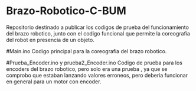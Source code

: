 # Brazo-Robotico-C-BUM
Repositorio destinado a publicar los codigos de prueba del funcionamiento del brazo robotico, junto con el codigo funcional que permite la coreografia del robot en presencia de un objeto. 

#Main.ino
Codigo principal para la coreografia del brazo robotico.

#Prueba_Encoder.ino y prueba2_Encoder.ino
Codigo de prueba para los encoders del brazo robotico, pero solo era una prueba , ya que se comprobo que estaban lanzando valores erroneos, pero deberia funcionar en general para un motor con encoder.
